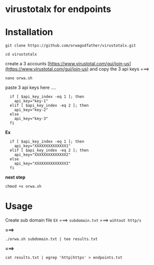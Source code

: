 # virustotalx for endpoints 

# Installation 

```
git clone https://github.com/orwagodfather/virustotalx.git
```

```
cd virustotalx
```


create a 3 accounts [https://www.virustotal.com/gui/join-us](https://www.virustotal.com/gui/join-us) and copy the 3 api keys ===>

```
nano orwa.sh
```

paste 3 api keys here ....


```
  if [ $api_key_index -eq 1 ]; then
    api_key="key-1"
  elif [ $api_key_index -eq 2 ]; then
    api_key="key-2"
  else
    api_key="key-3"
  fi
```

**Ex**

```
  if [ $api_key_index -eq 1 ]; then
    api_key="XXXXXXXXXXXXXX1"
  elif [ $api_key_index -eq 2 ]; then
    api_key="XXXXXXXXXXXXXX2"
  else
    api_key="XXXXXXXXXXXXXX3"
  fi
```


**next step**

`chmod +x orwa.sh` 


# Usage

Create sub domain file `EX` ===> `subdomain.txt`  ===> `wihtout http/s` 

**===>**


```
./orwa.sh subdomain.txt | tee results.txt 
```

**===>**


```
cat results.txt | egrep 'http|https' > endpoints.txt
```

